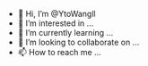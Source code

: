 - 👋 Hi, I’m @YtoWangll
- 👀 I’m interested in ...
- 🌱 I’m currently learning ...
- 💞️ I’m looking to collaborate on ...
- 📫 How to reach me ...

<!---
YtoWangll/YtoWangll is a ✨ special ✨ repository because its `README.md` (this file) appears on your GitHub profile.
You can click the Preview link to take a look at your changes.
--->

